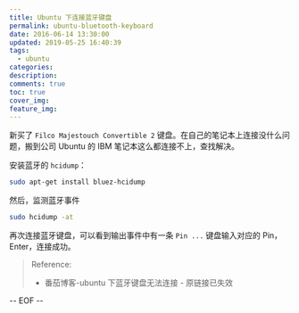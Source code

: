 ```yaml
---
title: Ubuntu 下连接蓝牙键盘
permalink: ubuntu-bluetooth-keyboard
date: 2016-06-14 13:30:00
updated: 2019-05-25 16:40:39
tags:
  - ubuntu
categories:
description:
comments: true
toc: true
cover_img:
feature_img:
---
```


新买了 `Filco Majestouch Convertible 2` 键盘。在自己的笔记本上连接没什么问题，搬到公司 Ubuntu 的 IBM 笔记本这么都连接不上，查找解决。

安装蓝牙的 `hcidump`：

```bash
sudo apt-get install bluez-hcidump
```

然后，监测蓝牙事件

```bash
sudo hcidump -at
```

再次连接蓝牙键盘，可以看到输出事件中有一条 `Pin ...` 键盘输入对应的 Pin，Enter，连接成功。

<!-- more -->

> Reference:
>
> - 番茄博客-ubuntu 下蓝牙键盘无法连接 - 原链接已失效

-- EOF --

